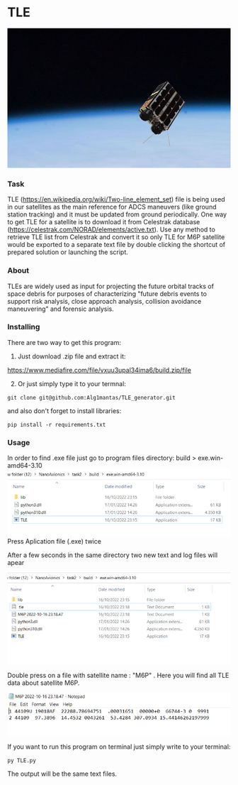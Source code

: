 # TLE

![My Image](tle_pic/NanoAvionics-M6P.jpeg)

### Task

TLE (https://en.wikipedia.org/wiki/Two-line_element_set) file is being used in our satellites as the main reference for ADCS
maneuvers (like ground station tracking) and it must be updated from ground periodically. One way to get TLE for a
satellite is to download it from Celestrak database (https://celestrak.com/NORAD/elements/active.txt).
Use any method to retrieve TLE list from Celestrak and convert it so only TLE for M6P satellite would be exported to a
separate text file by double clicking the shortcut of prepared solution or launching the script.

### About

TLEs are widely used as input for projecting the future orbital tracks of space debris for purposes of characterizing "future debris events to support risk analysis, close approach analysis, collision avoidance maneuvering" and forensic analysis.

### Installing

There are two way to get this program:

1. Just download .zip file and extract it:

https://www.mediafire.com/file/vxuu3upal34ima6/build.zip/file

2. Or just simply type it to your termnal:

```
git clone git@github.com:Alg1mantas/TLE_generator.git
```

and also don't forget to install libraries:

```
pip install -r requirements.txt
```

### Usage

In order to find .exe file just go to program files directory: build > exe.win-amd64-3.10
![My Image](tle_pic/Capture1.PNG)
Press Aplication file (.exe) twice

After a few seconds in the same directory two new text and log files will apear

![My Image](tle_pic/Capture2.PNG)

Double press on a file with satellite name : "M6P" . Here you will find all TLE data about satellite M6P.

![My Image](tle_pic/Capture3.PNG)

If you want to run this program on terminal just simply write to your terminal:

```
py TLE.py
```

The output will be the same text files.
